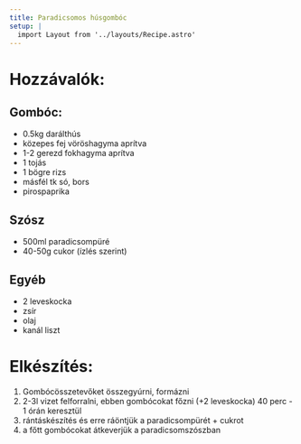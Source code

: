 ```yaml
---
title: Paradicsomos húsgombóc
setup: |
  import Layout from '../layouts/Recipe.astro'
---
```


# Hozzávalók:

## Gombóc:

- 0.5kg darálthús
- közepes fej vöröshagyma aprítva
- 1-2 gerezd fokhagyma aprítva
- 1 tojás
- 1 bögre rizs
- másfél tk só, bors
- pirospaprika

## Szósz

- 500ml paradicsompüré
- 40-50g cukor (ízlés szerint)

## Egyéb

- 2 leveskocka
- zsír
- olaj
- kanál liszt

# Elkészítés:

1. Gombócösszetevőket összegyúrni, formázni
2. 2-3l vizet felforralni, ebben gombócokat főzni (+2 leveskocka) 40 perc - 1 órán keresztül
3. rántáskészítés és erre ráöntjük a paradicsompürét + cukrot
4. a főtt gombócokat átkeverjük a paradicsomszószban